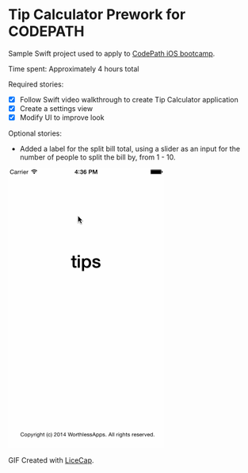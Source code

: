 # Tip Calculator Prework for CODEPATH

Sample Swift project used to apply to [CodePath iOS bootcamp](https://courses.codepath.com/snippets/intro_to_ios/thanks_for_applying).

Time spent: Approximately 4 hours total

Required stories: 
* [x] Follow Swift video walkthrough to create Tip Calculator application
* [x] Create a settings view
* [x] Modify UI to improve look

Optional stories:
* Added a label for the split bill total, using a slider as an input for the number of people to split the bill by, from 1 - 10.

![Video Walkthrough](tipsWalkthrough.gif)

GIF Created with [LiceCap](http://www.cockos.com/licecap/).
